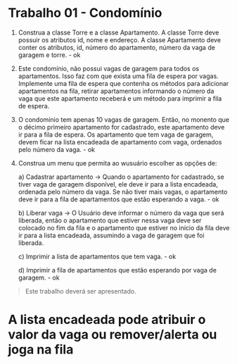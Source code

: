 # Trabalho 01 - Condomínio

1) Construa a classe Torre e a classe Apartamento. A classe Torre deve possuir os atributos id, nome e endereço. A classe Apartamento deve conter os atributos, id, número do
apartamento, número da vaga de garagem e torre. - ok

2) Este condomínio, não possui vagas de garagem para todos os apartamentos. Isso faz com que exista uma fila de espera por vagas. Implemente uma fila de espera que contenha os métodos para adicionar
apartamentos na fila, retirar apartamentos informando o número da vaga que este apartamento receberá e um método para imprimir a fila de espera.

3) O condomínio tem apenas 10 vagas de garagem. Então, no monento que o décimo primeiro apartamento for cadastrado, este apartamento deve ir para a fila de espera. Os apartamento que tem vaga de garagem, devem ficar na lista encadeada de apartamento com vaga, ordenados pelo número da vaga. - ok

4) Construa um menu que permita ao wusuário escolher as opções de:

    a) Cadastrar apartamento -> Quando o apartamento for cadastrado, se tiver vaga de garagem disponível, ele deve ir para a lista encadeada, ordenada pelo número da vaga. Se não tiver mais vagas, o apartamento deve ir para a fila de apartamentos que estão esperando a vaga. - ok

    b) Liberar vaga -> O Usuário deve informar o número da vaga que será liberada, então o apartamento que estiver nessa vaga deve ser colocado no fim da fila e o apartamento que estiver no início da fila deve ir para a lista encadeada, assumindo a vaga de garagem que foi liberada.

    c) Imprimir a lista de apartamentos que tem vaga. - ok

    d) Imprimir a fila de apartamentos que estão esperando por vaga de garagem. - ok

> Este trabalho deverá ser apresentado.

# A lista encadeada pode atribuir o valor da vaga ou remover/alerta ou joga na fila
